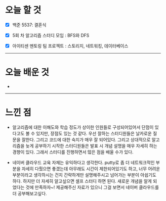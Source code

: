 # 오늘 할 것

- [x] 백준 5537: 결혼식
- [x] 5회 차 알고리즘 스터디 모임 : BFS와 DFS
- [x] 아이티센 멘토링 팀 프로젝트 :  스토리지, 네트워킹, 데이터베이스 


---

# 오늘 배운 것

- [ ]()

---

# 느낀 점
- 알고리즘에 대한 이해도와 학습 정도가 상이한 인원들로 구성되어있어서 단점이 있다고도 볼 수 있지만,
장점도 있는 것 같다. 우선 잘하는 스터디원들은 날카로운 질문을 잘한다. 그리고 코드에 대한 숙지가 매우 잘 되어있다.
 그리고 상대적으로 알고리즘을 늦게 공부하기 시작한 스터디원들은 발표 시 개념 설명을 매우 자세히 하는 경향이 있다. 
그래서 스터디를 진행하면서 많은 점을 배울 수가 있다. 

- 네이버 클라우드 교육 자체는 유익하다고 생각한다. putty로 좀 더 네트워크적인 부분을 자세히 다뤘으면 좋겠는데 아무래도 시간이 제한되어있기도 하고, 
너무 어려운 부분이라고 생각하시는 건지 간략하게만 설명해주시고 넘어가는 부분이 아쉽기도 하다. 하지만 더 자세히 알고싶으면 셀프 스터디 하면 된다. 새로운 개념을
알게 되었다는 것에 만족하자~! 제공해주신 자료가 있으니 그걸 보면서 네이버 클라우드를 더 공부해보고싶다.